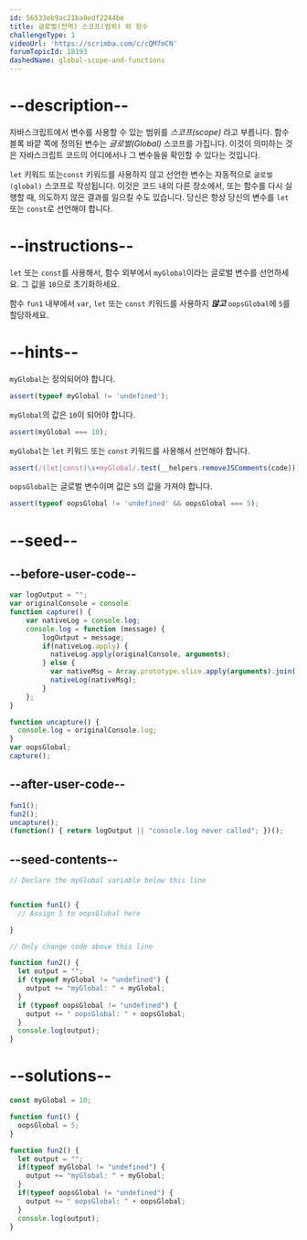 ```yaml
---
id: 56533eb9ac21ba0edf2244be
title: 글로벌(전역) 스코프(범위) 와 함수
challengeType: 1
videoUrl: 'https://scrimba.com/c/cQM7mCN'
forumTopicId: 18193
dashedName: global-scope-and-functions
---
```


# --description--

자바스크립트에서 변수를 사용할 수 있는 범위를 <dfn>스코프(scope)</dfn> 라고 부릅니다. 함수 블록 바깥 쪽에 정의된 변수는 <dfn>글로벌(Global)</dfn> 스코프를 가집니다. 이것이 의미하는 것은 자바스크립트 코드의 어디에서나 그 변수들을 확인할 수 있다는 것입니다.

`let` 키워드 또는`const` 키워드를 사용하지 않고 선언한 변수는 자동적으로 `글로벌(global)` 스코프로 작성됩니다. 이것은 코드 내의 다른 장소에서, 또는 함수를 다시 실행할 때, 의도하지 않은 결과를 일으킬 수도 있습니다. 당신은 항상 당신의 변수를 `let` 또는 `const`로 선언해야 합니다.

# --instructions--

`let` 또는 `const`를 사용해서, 함수 외부에서 `myGlobal`이라는 글로벌 변수를 선언하세요. 그 값을 `10`으로 초기화하세요.

함수 `fun1` 내부에서 `var`, `let` 또는 `const` 키워드를 사용하지 ***않고*** `oopsGlobal`에 `5`를 할당하세요.

# --hints--

`myGlobal`는 정의되어야 합니다.

```js
assert(typeof myGlobal != 'undefined');
```

`myGlobal`의 값은 `10`이 되어야 합니다.

```js
assert(myGlobal === 10);
```

`myGlobal`는 `let` 키워드 또는 `const` 키워드를 사용해서 선언해야 합니다.

```js
assert(/(let|const)\s+myGlobal/.test(__helpers.removeJSComments(code)));
```

`oopsGlobal`는 글로벌 변수이며 값은 `5`의 값을 가져야 합니다.

```js
assert(typeof oopsGlobal != 'undefined' && oopsGlobal === 5);
```

# --seed--

## --before-user-code--

```js
var logOutput = "";
var originalConsole = console
function capture() {
    var nativeLog = console.log;
    console.log = function (message) {
        logOutput = message;
        if(nativeLog.apply) {
          nativeLog.apply(originalConsole, arguments);
        } else {
          var nativeMsg = Array.prototype.slice.apply(arguments).join(' ');
          nativeLog(nativeMsg);
        }
    };
}

function uncapture() {
  console.log = originalConsole.log;
}
var oopsGlobal;
capture();
```

## --after-user-code--

```js
fun1();
fun2();
uncapture();
(function() { return logOutput || "console.log never called"; })();
```

## --seed-contents--

```js
// Declare the myGlobal variable below this line


function fun1() {
  // Assign 5 to oopsGlobal here

}

// Only change code above this line

function fun2() {
  let output = "";
  if (typeof myGlobal != "undefined") {
    output += "myGlobal: " + myGlobal;
  }
  if (typeof oopsGlobal != "undefined") {
    output += " oopsGlobal: " + oopsGlobal;
  }
  console.log(output);
}
```

# --solutions--

```js
const myGlobal = 10;

function fun1() {
  oopsGlobal = 5;
}

function fun2() {
  let output = "";
  if(typeof myGlobal != "undefined") {
    output += "myGlobal: " + myGlobal;
  }
  if(typeof oopsGlobal != "undefined") {
    output += " oopsGlobal: " + oopsGlobal;
  }
  console.log(output);
}
```
